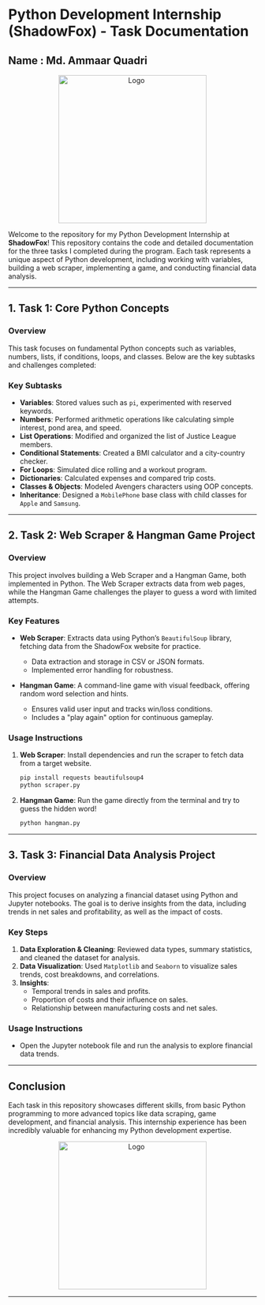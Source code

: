 # Python Development Internship (ShadowFox) - Task Documentation

## Name : Md. Ammaar Quadri

<p align="center">
  <img src="https://github.com/maq765/ShadowFox/blob/main/Task_2/Hangman/Shadowfox_logo.jpg" alt="Logo" width="300" height="300">
</p>




Welcome to the repository for my Python Development Internship at **ShadowFox**! This repository contains the code and detailed documentation for the three tasks I completed during the program. Each task represents a unique aspect of Python development, including working with variables, building a web scraper, implementing a game, and conducting financial data analysis.

---

## 1. **Task 1: Core Python Concepts** 
### Overview
This task focuses on fundamental Python concepts such as variables, numbers, lists, if conditions, loops, and classes. Below are the key subtasks and challenges completed:

### Key Subtasks
- **Variables**: Stored values such as `pi`, experimented with reserved keywords.
- **Numbers**: Performed arithmetic operations like calculating simple interest, pond area, and speed.
- **List Operations**: Modified and organized the list of Justice League members.
- **Conditional Statements**: Created a BMI calculator and a city-country checker.
- **For Loops**: Simulated dice rolling and a workout program.
- **Dictionaries**: Calculated expenses and compared trip costs.
- **Classes & Objects**: Modeled Avengers characters using OOP concepts.
- **Inheritance**: Designed a `MobilePhone` base class with child classes for `Apple` and `Samsung`.

---

## 2. **Task 2: Web Scraper & Hangman Game Project**

### Overview
This project involves building a Web Scraper and a Hangman Game, both implemented in Python. The Web Scraper extracts data from web pages, while the Hangman Game challenges the player to guess a word with limited attempts.

### Key Features
- **Web Scraper**: Extracts data using Python’s `BeautifulSoup` library, fetching data from the ShadowFox website for practice.
  - Data extraction and storage in CSV or JSON formats.
  - Implemented error handling for robustness.
  
- **Hangman Game**: A command-line game with visual feedback, offering random word selection and hints.
  - Ensures valid user input and tracks win/loss conditions.
  - Includes a "play again" option for continuous gameplay.

### Usage Instructions
1. **Web Scraper**: Install dependencies and run the scraper to fetch data from a target website.
   ```bash
   pip install requests beautifulsoup4
   python scraper.py
   ```

2. **Hangman Game**: Run the game directly from the terminal and try to guess the hidden word!
   ```bash
   python hangman.py
   ```

---

## 3. **Task 3: Financial Data Analysis Project**

### Overview
This project focuses on analyzing a financial dataset using Python and Jupyter notebooks. The goal is to derive insights from the data, including trends in net sales and profitability, as well as the impact of costs.

### Key Steps
1. **Data Exploration & Cleaning**: Reviewed data types, summary statistics, and cleaned the dataset for analysis.
2. **Data Visualization**: Used `Matplotlib` and `Seaborn` to visualize sales trends, cost breakdowns, and correlations.
3. **Insights**:
   - Temporal trends in sales and profits.
   - Proportion of costs and their influence on sales.
   - Relationship between manufacturing costs and net sales.

### Usage Instructions
- Open the Jupyter notebook file and run the analysis to explore financial data trends.

---

## Conclusion
Each task in this repository showcases different skills, from basic Python programming to more advanced topics like data scraping, game development, and financial analysis. This internship experience has been incredibly valuable for enhancing my Python development expertise.

<p align="center">
  <img src="https://github.com/maq765/ShadowFox/blob/main/Logo.jpg" alt="Logo" width="300" height="300"> 
</p>

---
